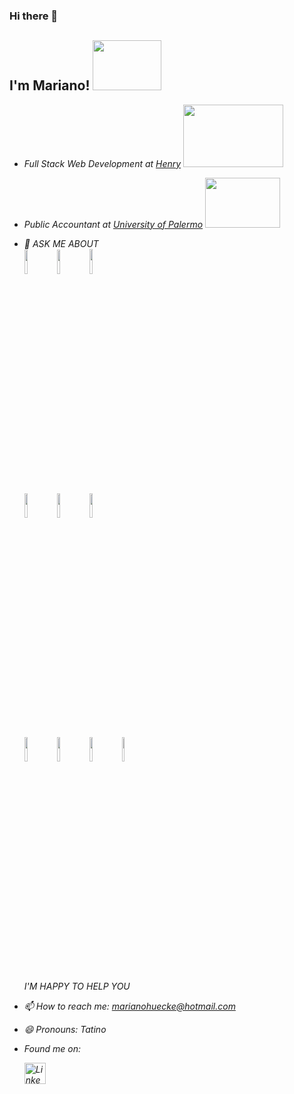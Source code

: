 

### Hi there 👋
<h2> I'm Mariano! <img src="https://media1.giphy.com/media/dUpzvFEQjZqD7vNS2m/giphy.gif?cid=ecf05e47mfgbch172e3hb2x9dpvne7a35d90l43z31yn3bna&rid=giphy.gif&ct=g" height="80" width="110"> </h2>

- <p><em>Full Stack Web Development at <a href="https://www.soyhenry.com">Henry</a> <img src="https://media1.giphy.com/media/jmYJF3hGctoOI/200.webp?cid=ecf05e47thm9807om47g6qwqs5ymjcextavm5z761hicoizh&rid=200.webp&ct=g" height="100" width="160"/>
- <p><em>Public Accountant at <a href="https://www.palermo.edu">University of Palermo</a> <img src="https://media2.giphy.com/media/gyhOW5rsObDMvArX9c/200w.webp?cid=ecf05e4787ajhx8qkfjqdjjzabnvcmeq8fb0vzw2nfsn9h2k&rid=200w.webp&ct=g" height="80" width="120" />


   <p>

   
- 💬 ASK ME ABOUT
      <br />
   <code><img width="10%" src="https://www.vectorlogo.zone/logos/javascript/javascript-ar21.svg"></code>
   <code><img width="10%" src="https://www.vectorlogo.zone/logos/reactjs/reactjs-ar21.svg"></code>
   <code><img height="40" width="10%" src="https://raw.githubusercontent.com/get-icon/geticon/master/icons/redux.svg"></code>
      <br />
   <code><img width="10%" src="https://www.vectorlogo.zone/logos/w3_html5/w3_html5-ar21.svg"></code>
   <code><img width="10%" src="https://www.vectorlogo.zone/logos/w3_css/w3_css-ar21.svg"></code>
   <code><img width="10%" src="https://www.vectorlogo.zone/logos/nodejs/nodejs-ar21.svg"></code>
      <br />
   <code><img width="10%" src="https://www.vectorlogo.zone/logos/expressjs/expressjs-ar21.svg"></code>
   <code><img width="10%" src="https://www.vectorlogo.zone/logos/postgresql/postgresql-ar21.svg"></code>
   <code><img width="10%" src="https://www.vectorlogo.zone/logos/typescriptlang/typescriptlang-ar21.svg"></code>
   <code><img width="10%" src="https://www.vectorlogo.zone/logos/sequelizejs/sequelizejs-ar21.svg"></code>
      <br />
   I'M HAPPY TO HELP YOU
   </p>
   
- 📫 How to reach me: marianohuecke@hotmail.com 
- 😄 Pronouns: Tatino 

- Found me on:
  <a href="https://www.linkedin.com/in/marianohuecke/">

  <img align="left" alt="Linkedin" width="34px" src="https://cdn.jsdelivr.net/npm/simple-icons@v3/icons/linkedin.svg" />

</a>
